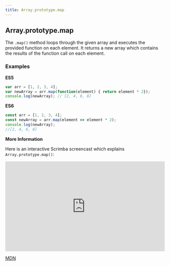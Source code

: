 ```yaml
---
title: Array.prototype.map
---
```

## Array.prototype.map

The `.map()` method loops through the given array and executes the provided function on each element. It returns a new array which contains the results of the function call on each element.

### Examples

**ES5**
```js
var arr = [1, 2, 3, 4];
var newArray = arr.map(function(element) { return element * 2});
console.log(newArray); // [2, 4, 6, 8]
```

**ES6**
```js
const arr = [1, 2, 3, 4];
const newArray = arr.map(element => element * 2);
console.log(newArray);
//[2, 4, 6, 8]
```

**More Information**

Here is an interactive Scrimba screencast which explains `Array.prototype.map()`:

<div style="position: relative; padding-bottom: 56.25%;"><iframe allowfullscreen="true" src="https://scrimba.com/cast/c2Lg3hB.embed" style="border: 0px; position: absolute; width: 100%; height: 100%;"></iframe></div>

[MDN](https://developer.mozilla.org/en-US/docs/Web/JavaScript/Reference/Global_Objects/Array/map)
